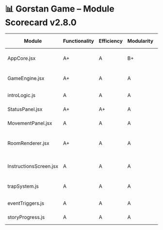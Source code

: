 # 📊 Gorstan Game – Module Scorecard v2.8.0

| Module                   | Functionality | Efficiency | Modularity | Readability | Integration | UX Enhancements | Comments                     |
|--------------------------|---------------|------------|-------------|-------------|--------------|------------------|------------------------------|
| AppCore.jsx              | A+            | A          | B+          | A           | A            | A                | Uses GameContext cleanly     |
| GameEngine.jsx           | A+            | A          | A           | A           | A            | -                | Context-driven refactor      |
| introLogic.js            | A             | A          | A           | A           | A            | -                | Pure function w/ context     |
| StatusPanel.jsx          | A+            | A+         | A           | A+          | A+           | A+               | Shows traps, score, traits   |
| MovementPanel.jsx        | A             | A          | A           | A           | A            | A                | Tooltips, clean UI           |
| RoomRenderer.jsx         | A+            | A          | A           | A           | A            | A+               | Trap shimmer, context-aware  |
| InstructionsScreen.jsx   | A             | A          | A           | A           | A            | A                | ARIA + version logging       |
| trapSystem.js            | A             | A          | A           | A           | A            | -                | Modular trap logic + debug   |
| eventTriggers.js         | A             | A          | A           | A           | A            | -                | Rewritten for clarity        |
| storyProgress.js         | A             | A          | A           | A           | A            | -                | Clean state storage          |


